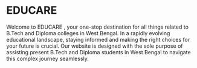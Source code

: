 # EDUCARE
Welcome to EDUCARE , your one-stop destination for all things related to B.Tech and Diploma colleges in West Bengal. In a rapidly evolving educational landscape, staying informed and making the right choices for your future is crucial. Our website is designed with the sole purpose of assisting present B.Tech and Diploma students in West Bengal to navigate this complex journey seamlessly.
